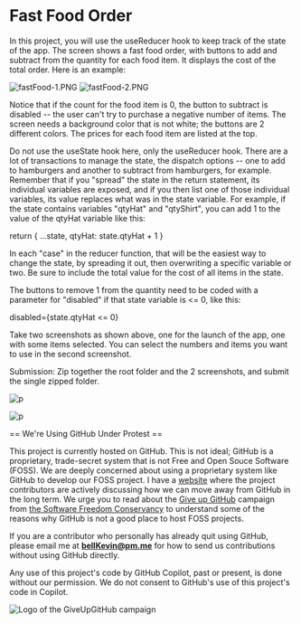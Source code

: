# Fast Food Order

In this project, you will use the useReducer hook to keep track of the state of the app. The screen shows a fast food order, with buttons to add and subtract from the quantity for each food item. It displays the cost of the total order. Here is an example:

![fastFood-1.PNG](https://github.com/bell-kevin/fastFoodOrder/blob/main/readMeExamplePictures/fastFood-1.PNG)     ![fastFood-2.PNG](https://github.com/bell-kevin/fastFoodOrder/blob/main/readMeExamplePictures/fastFood-2.PNG)

Notice that if the count for the food item is 0, the button to subtract is disabled -- the user can't try to purchase a negative number of items. The screen needs a background color that is not white; the buttons are 2 different colors. The prices for each food item are listed at the top.

Do not use the useState hook here, only the useReducer hook. There are a lot of transactions to manage the state, the dispatch options -- one to add to hamburgers and another to subtract from hamburgers, for example. Remember that if you "spread" the state in the return statement, its individual variables are exposed, and if you then list one of those individual variables, its value replaces what was in the state variable. For example, if the state contains variables "qtyHat" and "qtyShirt", you can add 1 to the value of the qtyHat variable like this:

   return { ...state, qtyHat: state.qtyHat + 1 }

In each "case" in the reducer function, that will be the easiest way to change the state, by spreading it out, then overwriting a specific variable or two. Be sure to include the total value for the cost of all items in the state.

The buttons to remove 1 from the quantity need to be coded with a parameter for "disabled" if that state variable is <= 0, like this:

   disabled={state.qtyHat <= 0}

Take two screenshots as shown above, one for the launch of the app, one with some items selected. You can select the numbers and items you want to use in the second screenshot.

 

Submission: Zip together the root folder and the 2 screenshots, and submit the single zipped folder.

![p](https://github.com/bell-kevin/fastFoodOrder/blob/main/screenshots/1.PNG)

![p](https://github.com/bell-kevin/fastFoodOrder/blob/main/screenshots/2.PNG)

== We're Using GitHub Under Protest ==

This project is currently hosted on GitHub.  This is not ideal; GitHub is a
proprietary, trade-secret system that is not Free and Open Souce Software
(FOSS).  We are deeply concerned about using a proprietary system like GitHub
to develop our FOSS project. I have a [website](https://bellKevin.me) where the
project contributors are actively discussing how we can move away from GitHub
in the long term.  We urge you to read about the [Give up GitHub](https://GiveUpGitHub.org) campaign 
from [the Software Freedom Conservancy](https://sfconservancy.org) to understand some of the reasons why GitHub is not 
a good place to host FOSS projects.

If you are a contributor who personally has already quit using GitHub, please
email me at **bellKevin@pm.me** for how to send us contributions without
using GitHub directly.

Any use of this project's code by GitHub Copilot, past or present, is done
without our permission.  We do not consent to GitHub's use of this project's
code in Copilot.

![Logo of the GiveUpGitHub campaign](https://sfconservancy.org/img/GiveUpGitHub.png)
